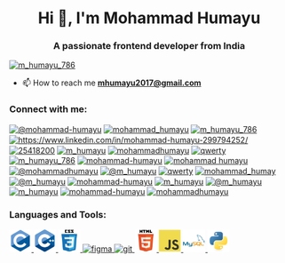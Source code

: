 <h1 align="center">Hi 👋, I'm Mohammad Humayu</h1>
<h3 align="center">A passionate frontend developer from India</h3>

<!-- Profile views count -->
<!-- <p align="left"> <img src="https://komarev.com/ghpvc/?username=mohammadhumayu&label=Profile%20views&color=0e75b6&style=flat" alt="mohammadhumayu" /> </p> -->



<p align="left"> <a href="https://twitter.com/m_humayu_786" target="blank"><img src="https://img.shields.io/twitter/follow/m_humayu_786?logo=twitter&style=for-the-badge" alt="m_humayu_786" /></a> </p>

- 📫 How to reach me **mhumayu2017@gmail.com**

<h3 align="left">Connect with me:</h3>
<p align="left">
<a href="https://codepen.io/@mohammad-humayu" target="blank"><img align="center" src="https://raw.githubusercontent.com/rahuldkjain/github-profile-readme-generator/master/src/images/icons/Social/codepen.svg" alt="@mohammad-humayu" height="30" width="40" /></a>
<a href="https://dev.to/mohammad_humayu" target="blank"><img align="center" src="https://raw.githubusercontent.com/rahuldkjain/github-profile-readme-generator/master/src/images/icons/Social/devto.svg" alt="mohammad_humayu" height="30" width="40" /></a>
<a href="https://twitter.com/m_humayu_786" target="blank"><img align="center" src="https://raw.githubusercontent.com/rahuldkjain/github-profile-readme-generator/master/src/images/icons/Social/twitter.svg" alt="m_humayu_786" height="30" width="40" /></a>
<a href="https://linkedin.com/in/https://www.linkedin.com/in/mohammad-humayu-299794252/" target="blank"><img align="center" src="https://raw.githubusercontent.com/rahuldkjain/github-profile-readme-generator/master/src/images/icons/Social/linked-in-alt.svg" alt="https://www.linkedin.com/in/mohammad-humayu-299794252/" height="30" width="40" /></a>
<a href="https://stackoverflow.com/users/25418200" target="blank"><img align="center" src="https://raw.githubusercontent.com/rahuldkjain/github-profile-readme-generator/master/src/images/icons/Social/stack-overflow.svg" alt="25418200" height="30" width="40" /></a>
<a href="https://codesandbox.com/m_humayu" target="blank"><img align="center" src="https://raw.githubusercontent.com/rahuldkjain/github-profile-readme-generator/master/src/images/icons/Social/codesandbox.svg" alt="m_humayu" height="30" width="40" /></a>
<a href="https://kaggle.com/mohammadhumayu" target="blank"><img align="center" src="https://raw.githubusercontent.com/rahuldkjain/github-profile-readme-generator/master/src/images/icons/Social/kaggle.svg" alt="mohammadhumayu" height="30" width="40" /></a>
<a href="https://fb.com/qwerty" target="blank"><img align="center" src="https://raw.githubusercontent.com/rahuldkjain/github-profile-readme-generator/master/src/images/icons/Social/facebook.svg" alt="qwerty" height="30" width="40" /></a>
<a href="https://instagram.com/m_humayu_786" target="blank"><img align="center" src="https://raw.githubusercontent.com/rahuldkjain/github-profile-readme-generator/master/src/images/icons/Social/instagram.svg" alt="m_humayu_786" height="30" width="40" /></a>
<a href="https://dribbble.com/mohammad-humayu" target="blank"><img align="center" src="https://raw.githubusercontent.com/rahuldkjain/github-profile-readme-generator/master/src/images/icons/Social/dribbble.svg" alt="mohammad-humayu" height="30" width="40" /></a>
<a href="https://www.behance.net/mohammad humayu" target="blank"><img align="center" src="https://raw.githubusercontent.com/rahuldkjain/github-profile-readme-generator/master/src/images/icons/Social/behance.svg" alt="mohammad humayu" height="30" width="40" /></a>
<a href="https://hashnode.com/@mohammadhumayu" target="blank"><img align="center" src="https://raw.githubusercontent.com/rahuldkjain/github-profile-readme-generator/master/src/images/icons/Social/hashnode.svg" alt="@mohammadhumayu" height="30" width="40" /></a>
<a href="https://medium.com/@m_humayu" target="blank"><img align="center" src="https://raw.githubusercontent.com/rahuldkjain/github-profile-readme-generator/master/src/images/icons/Social/medium.svg" alt="@m_humayu" height="30" width="40" /></a>
<a href="https://www.youtube.com/c/qwerty" target="blank"><img align="center" src="https://raw.githubusercontent.com/rahuldkjain/github-profile-readme-generator/master/src/images/icons/Social/youtube.svg" alt="qwerty" height="30" width="40" /></a>
<a href="https://www.codechef.com/users/mohammad_humay" target="blank"><img align="center" src="https://cdn.jsdelivr.net/npm/simple-icons@3.1.0/icons/codechef.svg" alt="mohammad_humay" height="30" width="40" /></a>
<a href="https://www.hackerrank.com/@m_humayu" target="blank"><img align="center" src="https://raw.githubusercontent.com/rahuldkjain/github-profile-readme-generator/master/src/images/icons/Social/hackerrank.svg" alt="@m_humayu" height="30" width="40" /></a>
<a href="https://codeforces.com/profile/mohammad-humayu" target="blank"><img align="center" src="https://raw.githubusercontent.com/rahuldkjain/github-profile-readme-generator/master/src/images/icons/Social/codeforces.svg" alt="mohammad-humayu" height="30" width="40" /></a>
<a href="https://www.leetcode.com/m_humayu" target="blank"><img align="center" src="https://raw.githubusercontent.com/rahuldkjain/github-profile-readme-generator/master/src/images/icons/Social/leet-code.svg" alt="m_humayu" height="30" width="40" /></a>
<a href="https://www.hackerearth.com/@m_humayu" target="blank"><img align="center" src="https://raw.githubusercontent.com/rahuldkjain/github-profile-readme-generator/master/src/images/icons/Social/hackerearth.svg" alt="@m_humayu" height="30" width="40" /></a>
<a href="https://auth.geeksforgeeks.org/user/m_humayu" target="blank"><img align="center" src="https://raw.githubusercontent.com/rahuldkjain/github-profile-readme-generator/master/src/images/icons/Social/geeks-for-geeks.svg" alt="m_humayu" height="30" width="40" /></a>
<a href="https://www.topcoder.com/members/mohammad-humayu" target="blank"><img align="center" src="https://raw.githubusercontent.com/rahuldkjain/github-profile-readme-generator/master/src/images/icons/Social/topcoder.svg" alt="mohammad-humayu" height="30" width="40" /></a>
<a href="https://discord.gg/mohammadhumayu" target="blank"><img align="center" src="https://raw.githubusercontent.com/rahuldkjain/github-profile-readme-generator/master/src/images/icons/Social/discord.svg" alt="mohammadhumayu" height="30" width="40" /></a>
</p>

<h3 align="left">Languages and Tools:</h3>
<p align="left"> <a href="https://www.cprogramming.com/" target="_blank" rel="noreferrer"> <img src="https://raw.githubusercontent.com/devicons/devicon/master/icons/c/c-original.svg" alt="c" width="40" height="40"/> </a> <a href="https://www.w3schools.com/cpp/" target="_blank" rel="noreferrer"> <img src="https://raw.githubusercontent.com/devicons/devicon/master/icons/cplusplus/cplusplus-original.svg" alt="cplusplus" width="40" height="40"/> </a> <a href="https://www.w3schools.com/css/" target="_blank" rel="noreferrer"> <img src="https://raw.githubusercontent.com/devicons/devicon/master/icons/css3/css3-original-wordmark.svg" alt="css3" width="40" height="40"/> </a> <a href="https://www.figma.com/" target="_blank" rel="noreferrer"> <img src="https://www.vectorlogo.zone/logos/figma/figma-icon.svg" alt="figma" width="40" height="40"/> </a> <a href="https://git-scm.com/" target="_blank" rel="noreferrer"> <img src="https://www.vectorlogo.zone/logos/git-scm/git-scm-icon.svg" alt="git" width="40" height="40"/> </a> <a href="https://www.w3.org/html/" target="_blank" rel="noreferrer"> <img src="https://raw.githubusercontent.com/devicons/devicon/master/icons/html5/html5-original-wordmark.svg" alt="html5" width="40" height="40"/> </a> <a href="https://developer.mozilla.org/en-US/docs/Web/JavaScript" target="_blank" rel="noreferrer"> <img src="https://raw.githubusercontent.com/devicons/devicon/master/icons/javascript/javascript-original.svg" alt="javascript" width="40" height="40"/> </a> <a href="https://www.mysql.com/" target="_blank" rel="noreferrer"> <img src="https://raw.githubusercontent.com/devicons/devicon/master/icons/mysql/mysql-original-wordmark.svg" alt="mysql" width="40" height="40"/> </a> <a href="https://www.python.org" target="_blank" rel="noreferrer"> <img src="https://raw.githubusercontent.com/devicons/devicon/master/icons/python/python-original.svg" alt="python" width="40" height="40"/> </a> </p>


<!-- gtihub trophies -->
<!-- <p align="left"> <a href="https://github.com/ryo-ma/github-profile-trophy"><img src="https://github-profile-trophy.vercel.app/?username=mohammadhumayu" alt="mohammadhumayu" /></a> </p> -->


<!-- most used languages -->
<!-- <p><img align="left" src="https://github-readme-stats.vercel.app/api/top-langs?username=mohammadhumayu&show_icons=true&locale=en&layout=compact" alt="mohammadhumayu" /></p> -->

<!-- github stats -->
<!-- <p>&nbsp;<img align="center" src="https://github-readme-stats.vercel.app/api?username=mohammadhumayu&show_icons=true&locale=en" alt="mohammadhumayu" /></p> -->

<!-- github streaks -->
<!-- <p><img align="center" src="https://github-readme-streak-stats.herokuapp.com/?user=mohammadhumayu&" alt="mohammadhumayu" /></p> -->

